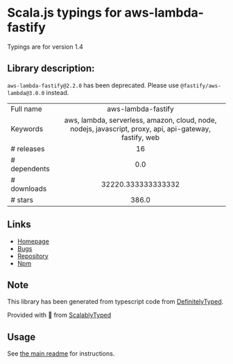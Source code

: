 
# Scala.js typings for aws-lambda-fastify

Typings are for version 1.4

## Library description:
`aws-lambda-fastify@2.2.0` has been deprecated. Please use `@fastify/aws-lambda@3.0.0` instead.

|                    |                 |
| ------------------ | :-------------: |
| Full name          | aws-lambda-fastify |
| Keywords           | aws, lambda, serverless, amazon, cloud, node, nodejs, javascript, proxy, api, api-gateway, fastify, web |
| # releases         | 16 |
| # dependents       | 0.0 |
| # downloads        | 32220.333333333332 |
| # stars            | 386.0 |

## Links
- [Homepage](https://github.com/fastify/aws-lambda-fastify)
- [Bugs](https://github.com/fastify/aws-lambda-fastify/issues)
- [Repository](https://github.com/fastify/aws-lambda-fastify)
- [Npm](https://www.npmjs.com/package/aws-lambda-fastify)
    


## Note
This library has been generated from typescript code from [DefinitelyTyped](https://definitelytyped.org).

Provided with :purple_heart: from [ScalablyTyped](https://github.com/oyvindberg/ScalablyTyped)

## Usage
See [the main readme](../../readme.md) for instructions.


